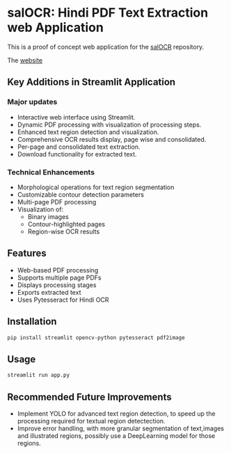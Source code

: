 # salOCR: Hindi PDF Text Extraction  web Application
This is a proof of concept web application for the [salOCR](https://github.com/VannAIOrg/salOCR) repository.

The [website](https://salocr.streamlit.app/)
## Key Additions in Streamlit Application

### Major updates
- Interactive web interface using Streamlit.
- Dynamic PDF processing with visualization of processing steps.
- Enhanced text region detection and visualization.
- Comprehensive OCR results display, page wise and consolidated.
- Per-page and consolidated text extraction.
- Download functionality for extracted text.

### Technical Enhancements
- Morphological operations for text region segmentation
- Customizable contour detection parameters
- Multi-page PDF processing
- Visualization of:
  - Binary images
  - Contour-highlighted pages
  - Region-wise OCR results

## Features
- Web-based PDF processing
- Supports multiple page PDFs
- Displays processing stages
- Exports extracted text
- Uses Pytesseract for Hindi OCR

## Installation
```bash
pip install streamlit opencv-python pytesseract pdf2image
```

## Usage
```bash
streamlit run app.py
```

## Recommended Future Improvements
- Implement YOLO for advanced text region detection, to speed up the processing required for textual region detectection.
- Improve error handling, with more granular segmentation of text,images and illustrated regions, possibly use a DeepLearning model for those regions.
